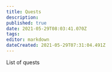 ```yaml
---
title: Quests
description: 
published: true
date: 2021-05-29T08:03:41.070Z
tags: 
editor: markdown
dateCreated: 2021-05-29T07:31:04.491Z
---
```


List of quests